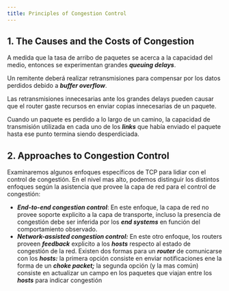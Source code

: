 ```yaml
---
title: Principles of Congestion Control
---
```


## 1. The Causes and the Costs of Congestion

A medida que la tasa de arribo de paquetes se acerca a la capacidad del medio, entonces se experimentan grandes ***queuing delays***.

Un remitente deberá realizar retransmisiones para compensar por los datos perdidos debido a ***buffer overflow***.

Las retransmisiones innecesarias ante los grandes delays pueden causar que el router gaste recursos en enviar copias innecesarias de un paquete.

Cuando un paquete es perdido a lo largo de un camino, la capacidad de transmisión utilizada en cada uno de los ***links*** que había enviado el paquete hasta ese punto termina siendo desperdiciada.

## 2. Approaches to Congestion Control

Examinaremos algunos enfoques específicos de TCP para lidiar con el control de congestión. En el nivel mas alto, podemos distinguir los distintos enfoques según la asistencia que provee la capa de red para el control de congestión:

- ***End-to-end congestion control***: En este enfoque, la capa de red no provee soporte explicito a la capa de transporte, incluso la presencia de congestión debe ser inferida por los ***end systems*** en función del comportamiento observado.
- ***Network-assisted congestion control:*** En este otro enfoque, los routers proveen ***feedback*** explicito a los ***hosts*** respecto al estado de congestión de la red. Existen dos formas para un ***router*** de comunicarse con los ***hosts:*** la primera opción consiste en enviar notificaciones ene la forma de un ***choke packet;*** la segunda opción (y la mas común) consiste en actualizar un campo en los paquetes que viajan entre los ***hosts*** para indicar congestión
